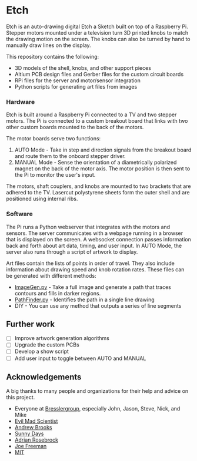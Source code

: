 # Etch

Etch is an auto-drawing digital Etch a Sketch built on top of a Raspberry Pi. Stepper motors mounted under a television turn 3D printed knobs to match the drawing motion on the screen. The knobs can also be turned by hand to manually draw lines on the display.

This repository contains the following:

* 3D models of the shell, knobs, and other support pieces
* Altium PCB design files and Gerber files for the custom circuit boards
* RPi files for the server and motor/sensor integration
* Python scripts for generating art files from images

### Hardware

Etch is built around a Raspberry Pi connected to a TV and two stepper motors. The Pi is connected to a custom breakout board that links with two other custom boards mounted to the back of the motors.

The motor boards serve two functions:

1. AUTO Mode - Take in step and direction signals from the breakout board and route them to the onboard stepper driver.
2. MANUAL Mode - Sense the orientation of a diametrically polarized magnet on the back of the motor axis. The motor position is then sent to the Pi to monitor the user's input.

The motors, shaft couplers, and knobs are mounted to two brackets that are adhered to the TV. Lasercut polystyrene sheets form the outer shell and are positioned using internal ribs.

### Software

The Pi runs a Python webserver that integrates with the motors and sensors. The server communicates with a webpage running in a browser that is displayed on the screen. A websocket connection passes information back and forth about art data, timing, and user input. In AUTO Mode, the server also runs through a script of artwork to display.

Art files contain the lists of points in order of travel. They also include information about drawing speed and knob rotation rates. These files can be generated with different methods:

* [ImageGen.py](https://github.com/benb116/Etch/blob/master/Art/ImageGen.py) - Take a full image and generate a path that traces contours and fills in darker regions.
* [PathFinder.py](https://github.com/benb116/Etch/blob/master/Art/pathfinder.py) - Identifies the path in a single line drawing
* DIY - You can use any method that outputs a series of line segments

## Further work
- [ ] Improve artwork generation algorithms
- [ ] Upgrade the custom PCBs
- [ ] Develop a show script
- [ ] Add user input to toggle between AUTO and MANUAL

## Acknowledgements

A big thanks to many people and organizations for their help and advice on this project.

* Everyone at [Bresslergroup](https://www.bresslergroup.com/), especially John, Jason, Steve, Nick, and Mike
* [Evil Mad Scientist](https://wiki.evilmadscientist.com/StippleGen)
* [Andrew Brooks](https://brooksandrew.github.io/simpleblog/articles/intro-to-graph-optimization-solving-cpp/)
* [Sunny Days](http://sunnybala.com/2018/09/10/python-etch-a-sketch.html)
* [Adrian Rosebrock](https://www.pyimagesearch.com/2015/04/06/zero-parameter-automatic-canny-edge-detection-with-python-and-opencv/)
* [Joe Freeman](https://web.archive.org/web/20140918131540/http://joefreeman.co.uk/blog/2009/09/lineographic-interpretations-of-images-with-an-etch-a-sketch/)
* [MIT](http://web.mit.edu/urban_or_book/www/book/chapter6/6.4.4.html)
